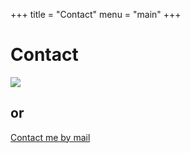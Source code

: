 +++
title = "Contact"
menu = "main"
+++


# Contact
![](https://cdn.jsdelivr.net/gh/jinyekey/image/blog/qr1regr.png)
 ## or
[Contact me by mail](mailto:admin@jinye.eu.org)<br />
